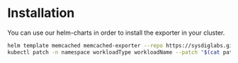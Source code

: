 # Installation

You can use our helm-charts in order to install the exporter in your cluster.
```sh
helm template memcached memcached-exporter --repo https://sysdiglabs.github.io/integrations-charts > patch.yaml
kubectl patch -n namespace workloadType workloadName --patch "$(cat patch.yaml)"
```